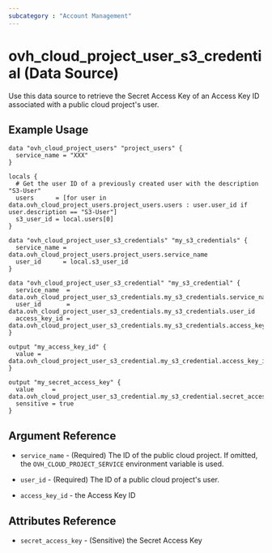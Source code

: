 ```yaml
---
subcategory : "Account Management"
---
```


# ovh_cloud_project_user_s3_credential (Data Source)

Use this data source to retrieve the Secret Access Key of an Access Key ID associated with a public cloud project's user.

## Example Usage

```hcl
data "ovh_cloud_project_users" "project_users" {
  service_name = "XXX"
}

locals {
  # Get the user ID of a previously created user with the description "S3-User"
  users      = [for user in data.ovh_cloud_project_users.project_users.users : user.user_id if user.description == "S3-User"]
  s3_user_id = local.users[0]
}

data "ovh_cloud_project_user_s3_credentials" "my_s3_credentials" {
  service_name = data.ovh_cloud_project_users.project_users.service_name
  user_id      = local.s3_user_id
}

data "ovh_cloud_project_user_s3_credential" "my_s3_credential" {
  service_name  = data.ovh_cloud_project_user_s3_credentials.my_s3_credentials.service_name
  user_id       = data.ovh_cloud_project_user_s3_credentials.my_s3_credentials.user_id
  access_key_id = data.ovh_cloud_project_user_s3_credentials.my_s3_credentials.access_key_ids[0]
}

output "my_access_key_id" {
  value = data.ovh_cloud_project_user_s3_credential.my_s3_credential.access_key_id
}

output "my_secret_access_key" {
  value     = data.ovh_cloud_project_user_s3_credential.my_s3_credential.secret_access_key
  sensitive = true
}
```

## Argument Reference

- `service_name` - (Required) The ID of the public cloud project. If omitted,
  the `OVH_CLOUD_PROJECT_SERVICE` environment variable is used.

- `user_id` - (Required) The ID of a public cloud project's user.

- `access_key_id` - the Access Key ID

## Attributes Reference

- `secret_access_key` - (Sensitive) the Secret Access Key

